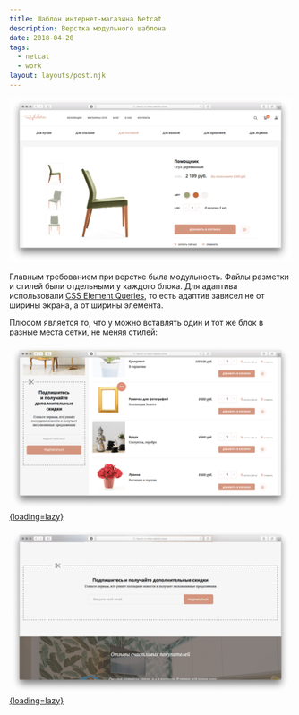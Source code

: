 ```yaml
---
title: Шаблон интернет-магазина Netcat
description: Верстка модульного шаблона
date: 2018-04-20
tags:
  - netcat
  - work
layout: layouts/post.njk
---
```

[![Скриншот страницы карточки товара](./images/tpl-0.png)](/test/netcat_tpl/item.html)

Главным требованием при верстке была модульность. Файлы разметки и стилей были отдельными у каждого блока. Для адаптива использовали [CSS Element Queries](https://github.com/marcj/css-element-queries), то есть адаптив зависел не от ширины экрана, а от ширины элемента.

Плюсом является то, что у можно вставлять один и тот же блок в разные места сетки, не меняя стилей:

[![Скриншот страницы каталога](./images/tpl-1.png){loading=lazy}](/test/netcat_tpl/catalog.html)

[![Скриншот страницы главной](./images/tpl-2.png){loading=lazy}](/test/netcat_tpl/index.html)
